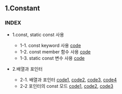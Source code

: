 ## 1.Constant
### INDEX
* 1.const, static const 사용
    * 1-1. const keyword 사용 [code](https://github.com/csbyun-data/CPP-Pro/blob/main/chap01/Const/Using_Const.cpp)
    * 1-2. const member 함수 사용 [code](https://github.com/csbyun-data/CPP-Pro/blob/main/chap01/Const/Const_Member_Function.cpp)
    * 1-3. static const 변수 사용 [code](https://github.com/csbyun-data/CPP-Pro/blob/main/chap01/Const/Static_Const_Variable.cpp)

* 2.배열과 포인터
    * 2-1. 배열과 포인터 [code1](https://github.com/csbyun-data/CPP-Pro/blob/main/chap01/Const/Array_Pointer1.cpp), [code2](https://github.com/csbyun-data/CPP-Pro/blob/main/chap01/Const/Array_Pointer2.cpp), [code3](https://github.com/csbyun-data/CPP-Pro/blob/main/chap01/Const/Array_Pointer3.cpp), [code4](https://github.com/csbyun-data/CPP-Pro/blob/main/chap01/Const/Array_Pointer4.cpp)
    * 2-2 포인터의 const 모드 [code1](https://github.com/csbyun-data/CPP-Pro/blob/main/chap01/Const/Pointer_Const1.cpp), [code2](https://github.com/csbyun-data/CPP-Pro/blob/main/chap01/Const/Pointer_Const2.cpp), [code3](https://github.com/csbyun-data/CPP-Pro/blob/main/chap01/Const/Pointer_Const3.cpp)
